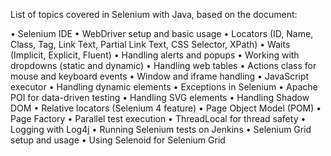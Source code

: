List of topics covered in Selenium with Java, based on the document:

• Selenium IDE
• WebDriver setup and basic usage
• Locators (ID, Name, Class, Tag, Link Text, Partial Link Text, CSS Selector, XPath)
• Waits (Implicit, Explicit, Fluent)
• Handling alerts and popups
• Working with dropdowns (static and dynamic)
• Handling web tables
• Actions class for mouse and keyboard events
• Window and iframe handling
• JavaScript executor
• Handling dynamic elements
• Exceptions in Selenium
• Apache POI for data-driven testing
• Handling SVG elements
• Handling Shadow DOM
• Relative locators (Selenium 4 feature)
• Page Object Model (POM)
• Page Factory
• Parallel test execution
• ThreadLocal for thread safety
• Logging with Log4j
• Running Selenium tests on Jenkins
• Selenium Grid setup and usage
• Using Selenoid for Selenium Grid

